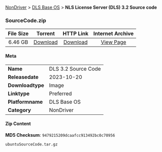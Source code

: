 
[NonDriver](/README.md)  >  [DLS Base OS](/index/NonDriver/DLS_Base_OS.md)  >  **NLS License Server (DLS) 3.2 Source code**


### SourceCode.zip

| **File Size** | **Torrent**  | **HTTP Link** | **Internet Archive** |
|:-------------:|:------------:|:-------------:|:--------------------:|
| 6.46 GB |  [Download](https://archive.org/download/nvgpu_SourceCode.zip_k2tdta2w/nvgpu_SourceCode.zip_k2tdta2w_archive.torrent)       | [Download](https://archive.org/compress/nvgpu_SourceCode.zip_k2tdta2w) | [View Page](https://archive.org/details/nvgpu_SourceCode.zip_k2tdta2w)       |

#### Meta

<table>
<tr><td><strong>Name</strong></td><td>DLS 3.2 Source Code</td></tr>
<tr><td><strong>Releasedate</strong></td><td>2023-10-20</td></tr>
<tr><td><strong>Downloadtype</strong></td><td>Image</td></tr>
<tr><td><strong>Linktype</strong></td><td>Preferred</td></tr>
<tr><td><strong>Platformname</strong></td><td>DLS Base OS</td></tr>
<tr><td><strong>Category</strong></td><td>NonDriver</td></tr>
</table>

#### Zip Content

**MD5 Checksum**: `9479215209dcaafcc913492bc0c70956`

```text
ubuntuSourceCode.tar.gz
```
